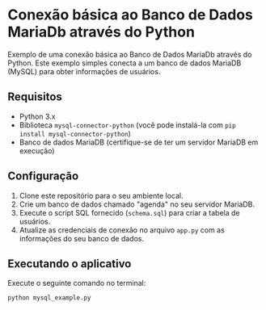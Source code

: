 # Conexão básica ao Banco de Dados MariaDb através do Python

Exemplo de uma conexão básica ao Banco de Dados MariaDb através do Python. Este exemplo simples conecta a um banco de dados MariaDB (MySQL) para obter informações de usuários.

## Requisitos

- Python 3.x
- Biblioteca `mysql-connector-python` (você pode instalá-la com `pip install mysql-connector-python`)
- Banco de dados MariaDB (certifique-se de ter um servidor MariaDB em execução)

## Configuração

1. Clone este repositório para o seu ambiente local.
2. Crie um banco de dados chamado "agenda" no seu servidor MariaDB.
3. Execute o script SQL fornecido (`schema.sql`) para criar a tabela de usuários.
4. Atualize as credenciais de conexão no arquivo `app.py` com as informações do seu banco de dados.

## Executando o aplicativo

Execute o seguinte comando no terminal:

```bash
python mysql_example.py
